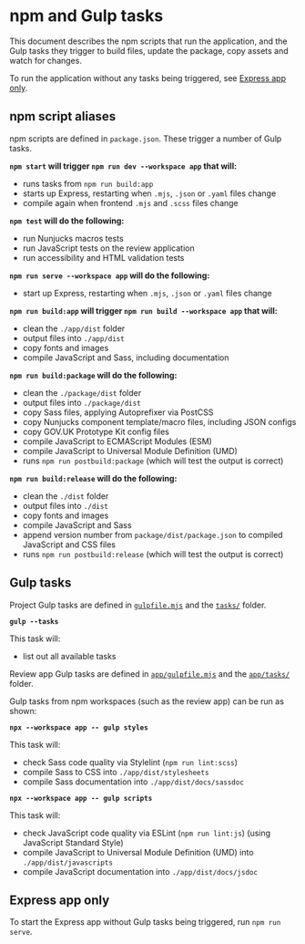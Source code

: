 # npm and Gulp tasks

This document describes the npm scripts that run the application, and the Gulp tasks they trigger to build files, update the package, copy assets and watch for changes.

To run the application without any tasks being triggered, see [Express app only](#express-app-only).

## npm script aliases

npm scripts are defined in `package.json`. These trigger a number of Gulp tasks.

**`npm start` will trigger `npm run dev --workspace app` that will:**

- runs tasks from `npm run build:app`
- starts up Express, restarting when `.mjs`, `.json` or `.yaml` files change
- compile again when frontend `.mjs` and `.scss` files change

**`npm test` will do the following:**

- run Nunjucks macros tests
- run JavaScript tests on the review application
- run accessibility and HTML validation tests

**`npm run serve --workspace app` will do the following:**

- start up Express, restarting when `.mjs`, `.json` or `.yaml` files change

**`npm run build:app` will trigger `npm run build --workspace app` that will:**

- clean the `./app/dist` folder
- output files into `./app/dist`
- copy fonts and images
- compile JavaScript and Sass, including documentation

**`npm run build:package` will do the following:**

- clean the `./package/dist` folder
- output files into `./package/dist`
- copy Sass files, applying Autoprefixer via PostCSS
- copy Nunjucks component template/macro files, including JSON configs
- copy GOV.UK Prototype Kit config files
- compile JavaScript to ECMAScript Modules (ESM)
- compile JavaScript to Universal Module Definition (UMD)
- runs `npm run postbuild:package` (which will test the output is correct)

**`npm run build:release` will do the following:**

- clean the `./dist` folder
- output files into `./dist`
- copy fonts and images
- compile JavaScript and Sass
- append version number from `package/dist/package.json` to compiled JavaScript and CSS files
- runs `npm run postbuild:release` (which will test the output is correct)

## Gulp tasks

Project Gulp tasks are defined in [`gulpfile.mjs`](/gulpfile.mjs) and the [`tasks/`](/shared/tasks) folder.

**`gulp --tasks`**

This task will:

- list out all available tasks

Review app Gulp tasks are defined in [`app/gulpfile.mjs`](/app/gulpfile.mjs) and the [`app/tasks/`](/app/tasks) folder.

Gulp tasks from npm workspaces (such as the review app) can be run as shown:

**`npx --workspace app -- gulp styles`**

This task will:

- check Sass code quality via Stylelint (`npm run lint:scss`)
- compile Sass to CSS into `./app/dist/stylesheets`
- compile Sass documentation into `./app/dist/docs/sassdoc`

**`npx --workspace app -- gulp scripts`**

This task will:

- check JavaScript code quality via ESLint (`npm run lint:js`) (using JavaScript Standard Style)
- compile JavaScript to Universal Module Definition (UMD) into `./app/dist/javascripts`
- compile JavaScript documentation into `./app/dist/docs/jsdoc`

## Express app only

To start the Express app without Gulp tasks being triggered, run `npm run serve`.
